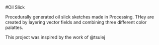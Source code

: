 #Oil Slick

Procedurally generated oil slick sketches made in Processing. THey are created by layering vector fields and combining three different color palattes.

This project was inspired by the work of @tsulej